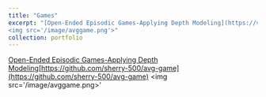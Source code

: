 ```yaml
---
title: "Games"
excerpt: "[Open-Ended Episodic Games-Applying Depth Modeling](https://vimeo.com/884156000)<br>[https://github.com/sherry-500/avg-game](https://github.com/sherry-500/avg-game)
<img src='/image/avggame.png'>"
collection: portfolio
---
```

[Open-Ended Episodic Games-Applying Depth Modeling](https://vimeo.com/884156000)[https://github.com/sherry-500/avg-game](https://github.com/sherry-500/avg-game)
<img src='/image/avggame.png>'